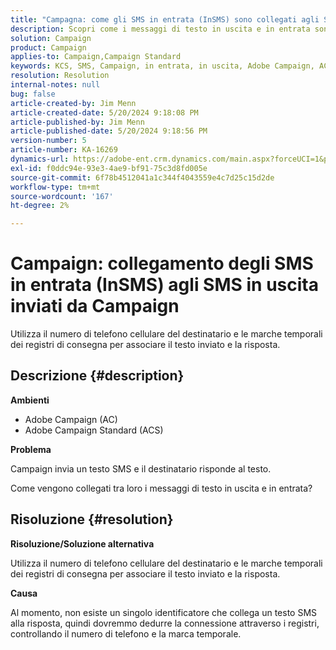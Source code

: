 ```yaml
---
title: "Campagna: come gli SMS in entrata (InSMS) sono collegati agli SMS in uscita inviati da Campaign"
description: Scopri come i messaggi di testo in uscita e in entrata sono collegati tra loro in Campaign.
solution: Campaign
product: Campaign
applies-to: Campaign,Campaign Standard
keywords: KCS, SMS, Campaign, in entrata, in uscita, Adobe Campaign, AC Adobe Campaign Standard, ACS, FAQ
resolution: Resolution
internal-notes: null
bug: false
article-created-by: Jim Menn
article-created-date: 5/20/2024 9:18:08 PM
article-published-by: Jim Menn
article-published-date: 5/20/2024 9:18:56 PM
version-number: 5
article-number: KA-16269
dynamics-url: https://adobe-ent.crm.dynamics.com/main.aspx?forceUCI=1&pagetype=entityrecord&etn=knowledgearticle&id=6d4bd16f-ee16-ef11-9f8a-6045bd006268
exl-id: f0ddc94e-93e3-4ae9-bf91-75c3d8fd005e
source-git-commit: 6f78b4512041a1c344f4043559e4c7d25c15d2de
workflow-type: tm+mt
source-wordcount: '167'
ht-degree: 2%

---
```


# Campaign: collegamento degli SMS in entrata (InSMS) agli SMS in uscita inviati da Campaign


Utilizza il numero di telefono cellulare del destinatario e le marche temporali dei registri di consegna per associare il testo inviato e la risposta.

## Descrizione {#description}


<b>Ambienti</b>

- Adobe Campaign (AC)
- Adobe Campaign Standard (ACS)


<b>Problema</b>

Campaign invia un testo SMS e il destinatario risponde al testo.

Come vengono collegati tra loro i messaggi di testo in uscita e in entrata?


## Risoluzione {#resolution}


<b>Risoluzione/Soluzione alternativa</b>

Utilizza il numero di telefono cellulare del destinatario e le marche temporali dei registri di consegna per associare il testo inviato e la risposta.

<b>Causa</b>

Al momento, non esiste un singolo identificatore che collega un testo SMS alla risposta, quindi dovremmo dedurre la connessione attraverso i registri, controllando il numero di telefono e la marca temporale.

